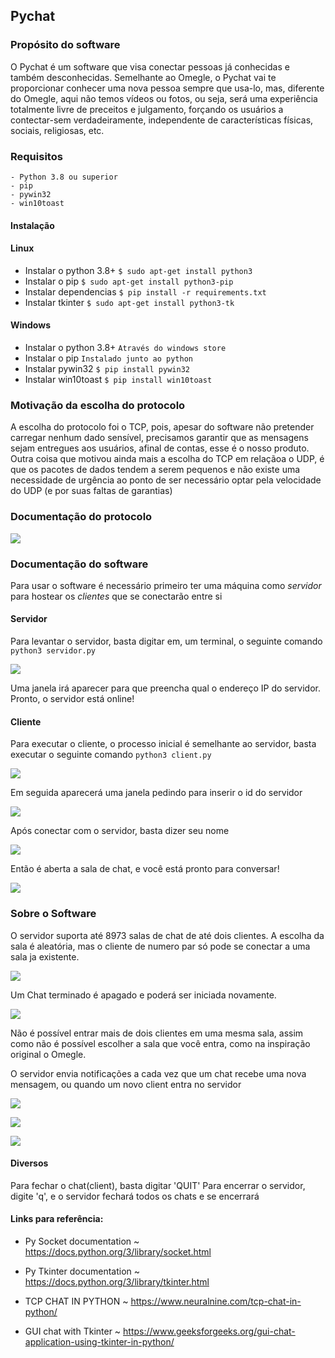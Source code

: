 ## Pychat

### Propósito do software

O Pychat é um software que visa conectar pessoas já conhecidas e também desconhecidas. Semelhante ao Omegle, o Pychat vai te proporcionar conhecer uma nova pessoa sempre que usa-lo, mas, diferente do Omegle, aqui não temos vídeos ou fotos, ou seja, será uma experiência totalmente livre de preceitos e julgamento, forçando os usuários a contectar-sem verdadeiramente, independente de características físicas, sociais, religiosas, etc.

### Requisitos

    - Python 3.8 ou superior
    - pip
    - pywin32
    - win10toast

#### Instalação

#### Linux

-   Instalar o python 3.8+ `$ sudo apt-get install python3`
-   Instalar o pip `$ sudo apt-get install python3-pip`
-   Instalar dependencias `$ pip install -r requirements.txt`
-   Instalar tkinter `$ sudo apt-get install python3-tk`

#### Windows

-   Instalar o python 3.8+ `Através do windows store`
-   Instalar o pip `Instalado junto ao python`
-   Instalar pywin32 `$ pip install pywin32`
-   Instalar win10toast `$ pip install win10toast`

### Motivação da escolha do protocolo

A escolha do protocolo foi o TCP, pois, apesar do software não pretender carregar nenhum dado sensível, precisamos garantir que as mensagens sejam entregues aos usuários, afinal de contas, esse é o nosso produto. Outra coisa que motivou ainda mais a escolha do TCP em relaçãoa o UDP, é que os pacotes de dados tendem a serem pequenos e não existe uma necessidade de urgência ao ponto de ser necessário optar pela velocidade do UDP (e por suas faltas de garantias)

### Documentação do protocolo

![](https://github.com/isantana3/pychat/blob/main/pychat/img/protocologif.gif)

### Documentação do software

Para usar o software é necessário primeiro ter uma máquina como _servidor_ para hostear os _clientes_ que se conectarão entre si

#### Servidor

Para levantar o servidor, basta digitar em, um terminal, o seguinte comando
`python3 servidor.py`

![](https://github.com/isantana3/pychat/blob/c640de049b637a43f4e898249f4d119ab5b97c9e/pychat/img/Screenshot%202022-12-06%20203030.png)

Uma janela irá aparecer para que preencha qual o endereço IP do servidor. Pronto, o servidor está online!


#### Cliente

Para executar o cliente, o processo inicial é semelhante ao servidor, basta executar o seguinte comando
`python3 client.py`

![](pychat/img/pyclient.png)

Em seguida aparecerá uma janela pedindo para inserir o id do servidor

![](pychat/img/conexao-py.png)

Após conectar com o servidor, basta dizer seu nome

![](pychat/img/bemvindo.png)

Então é aberta a sala de chat, e você está pronto para conversar!

![](pychat/img/pychat.png)

### Sobre o Software

O servidor suporta até 8973 salas de chat de até dois clientes. A escolha da sala é aleatória, mas o cliente de numero par só pode se conectar a uma sala ja existente. 

![](pychat/img/sidebyside-chat.png)

Um Chat terminado é apagado e poderá ser iniciada novamente. 

![](pychat/img/chat-quit.png)

Não é possível entrar mais de dois clientes em uma mesma sala, assim como não é possível escolher a sala que você entra, como na inspiração original o Omegle.

O servidor envia notificações a cada vez que um chat recebe uma nova mensagem, ou quando um novo client entra no servidor

![](pychat/img/notification.png)

![](pychat/img/mingau-join.png)

![](pychat/img/notification-message.png)

#### Diversos

Para fechar o chat(client), basta digitar 'QUIT'
Para encerrar o servidor, digite 'q', e o servidor fechará todos os chats e se encerrará

#### Links para referência:

-   Py Socket documentation ~ https://docs.python.org/3/library/socket.html

-   Py Tkinter documentation ~ https://docs.python.org/3/library/tkinter.html

-   TCP CHAT IN PYTHON ~ https://www.neuralnine.com/tcp-chat-in-python/

-   GUI chat with Tkinter ~ https://www.geeksforgeeks.org/gui-chat-application-using-tkinter-in-python/
